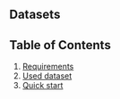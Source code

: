 ## Datasets



## **Table of Contents**
1. [Requirements](doc/requirements.md)<br>
2. [Used dataset](doc/data.md)<br>
3. [Quick start](doc/gui.md)<br>
